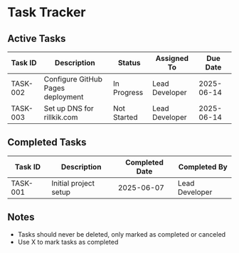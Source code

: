 # Task Tracker

## Active Tasks
| Task ID | Description | Status | Assigned To | Due Date |
|---------|------------|--------|-------------|----------|
| TASK-002 | Configure GitHub Pages deployment | In Progress | Lead Developer | 2025-06-14 |
| TASK-003 | Set up DNS for rillkik.com | Not Started | Lead Developer | 2025-06-14 |

## Completed Tasks
| Task ID | Description | Completed Date | Completed By |
|---------|------------|----------------|--------------|
| TASK-001 | Initial project setup | 2025-06-07 | Lead Developer |

## Notes
- Tasks should never be deleted, only marked as completed or canceled
- Use X to mark tasks as completed
